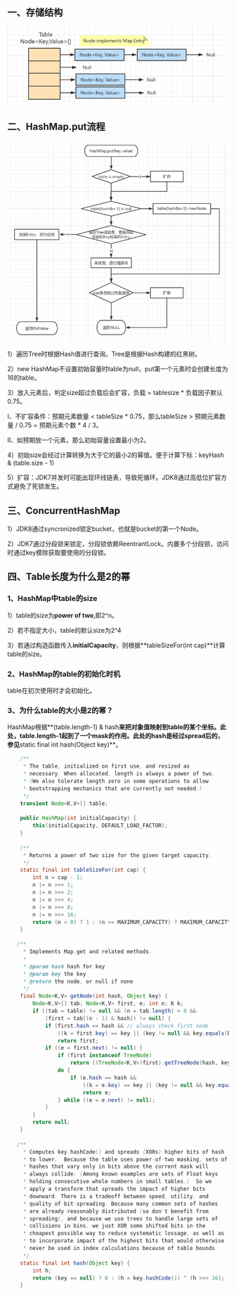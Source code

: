 <!-- date: 2019.10.30 11:50 -->
## 一、存储结构

<img src="pic/image-20220317142949582.png" title="" alt="image-20220317142949582" data-align="center">

## 二、HashMap.put流程

<img title="" src="pic/image-20220317103026325.png" alt="image-20220317103026325" data-align="center" width="635">

1）遍历Tree时根据Hash值进行查询。Tree是根据Hash构建的红黑树。

2）new HashMap不设置初始容量时table为null，put第一个元素时会创建长度为16的table。

3）放入元素后，判定size超过负载后会扩容，负载 = tablesize * 负载因子默认0.75。

  I、不扩容条件：预期元素数量 < tableSize * 0.75，那么tableSize > 预期元素数量 / 0.75 = 预期元素个数 * 4 / 3。

  II、如预期放一个元素，那么初始容量设置最小为2。

4）初始size会经过计算转换为大于它的最小2的幂值。便于计算下标：keyHash & (table.size - 1)

5）扩容：JDK7并发时可能出现环线链表，导致死循环。JDK8通过高低位扩容方式避免了死锁发生。

## 三、ConcurrentHashMap

1）JDK8通过syncronized锁定bucket，也就是bucket的第一个Node。

2）JDK7通过分段锁来锁定，分段锁依赖ReentrantLock。内置多个分段锁，访问时通过key模除获取要使用的分段锁。

## 四、Table长度为什么是2的幂

### 1、HashMap中table的size

1）table的size为**power of two**,即2^n。

2）若不指定大小，table的默认size为2^4

3）若通过构造函数传入**initialCapacity**，则根据**tableSizeFor(int cap)**计算table的size。

### 2、HashMap的table的初始化时机

 table在初次使用时才会初始化。

### 3、为什么table的大小是2的幂？

HashMap根据**(table.length-1) & hash**来把对象值映射到table的某个坐标。此处，**table.length-1**起到了一个mask的作用。此处的hash是经过spread后的，参见**static final int hash(Object key)**。

```java
    /**
     * The table, initialized on first use, and resized as
     * necessary. When allocated, length is always a power of two.
     * (We also tolerate length zero in some operations to allow
     * bootstrapping mechanics that are currently not needed.)
     */
    transient Node<K,V>[] table;

    public HashMap(int initialCapacity) {
        this(initialCapacity, DEFAULT_LOAD_FACTOR);
    }

    /**
     * Returns a power of two size for the given target capacity.
     */
    static final int tableSizeFor(int cap) {
        int n = cap - 1;
        n |= n >>> 1;
        n |= n >>> 2;
        n |= n >>> 4;
        n |= n >>> 8;
        n |= n >>> 16;
        return (n < 0) ? 1 : (n >= MAXIMUM_CAPACITY) ? MAXIMUM_CAPACITY : n + 1;
    }

   /**
     * Implements Map.get and related methods.
     *
     * @param hash hash for key
     * @param key the key
     * @return the node, or null if none
     */
    final Node<K,V> getNode(int hash, Object key) {
        Node<K,V>[] tab; Node<K,V> first, e; int n; K k;
        if ((tab = table) != null && (n = tab.length) > 0 &&
            (first = tab[(n - 1) & hash]) != null) {
            if (first.hash == hash && // always check first node
                ((k = first.key) == key || (key != null && key.equals(k))))
                return first;
            if ((e = first.next) != null) {
                if (first instanceof TreeNode)
                    return ((TreeNode<K,V>)first).getTreeNode(hash, key);
                do {
                    if (e.hash == hash &&
                        ((k = e.key) == key || (key != null && key.equals(k))))
                        return e;
                } while ((e = e.next) != null);
            }
        }
        return null;
    }

   /**
     * Computes key.hashCode() and spreads (XORs) higher bits of hash
     * to lower.  Because the table uses power-of-two masking, sets of
     * hashes that vary only in bits above the current mask will
     * always collide. (Among known examples are sets of Float keys
     * holding consecutive whole numbers in small tables.)  So we
     * apply a transform that spreads the impact of higher bits
     * downward. There is a tradeoff between speed, utility, and
     * quality of bit-spreading. Because many common sets of hashes
     * are already reasonably distributed (so don't benefit from
     * spreading), and because we use trees to handle large sets of
     * collisions in bins, we just XOR some shifted bits in the
     * cheapest possible way to reduce systematic lossage, as well as
     * to incorporate impact of the highest bits that would otherwise
     * never be used in index calculations because of table bounds.
     */
    static final int hash(Object key) {
        int h;
        return (key == null) ? 0 : (h = key.hashCode()) ^ (h >>> 16);
    }
```